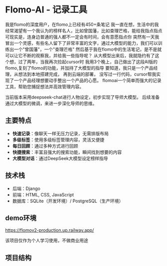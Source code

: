 # Flomo-AI - 记录工具
我是flomo的深度用户，在flomo上已经有450+条笔记
我一直在想，生活中的我经常渴望有一个我认为的榜样名人，比如曾国藩，比如查理芒格，能给我指点指点
可现实是，连身边普通的强人都不一定会有时间，会有意愿指点你
突然有一天我冒出一个灵感，有些名人留下了非常丰富的文字，通过大模型的能力，我们可以训练出一个"曾国藩"，一个"查理芒格"
然后基于我在flomo中的生活笔记，是不是就可以让它不断的观察我，并给我一些指导呢？
从大模型出来后，我就隐约有了这个想，过了两年，当我再次捡起cursor时
我用3个晚上，自己做出了这段AI版的flomo,复刻了flomo的功能，并加持了大模型的指导
要知道，我只是一个产品经理，从想法到本地搭建完成， 再到云端的部署，
没写过一行代码，cursor帮我实现了一个产品经理想要动手整出一个产品的心愿。
flomoai一个简单而强大的记录工具，帮助您捕捉想法并高效管理内容。

当前版本采用deepseek-chat进行人物设定，初步实现了导师大模型。
后续准备通过大模型的微调，来进一步深化导师的思维。

## 主要特点

- **快速记录**：像聊天一样无压力记录，无需排版布局
- **多级标签**：使用多级标签管理内容，灵活又便捷
- **每日回顾**：通过多种方式进行回顾
- **快捷搜索**：丰富且强大的搜索功能，瞬间找到想要的内容
- **大模型对话**：通过DeepSeek大模型设定榜样指导

## 技术栈

- 后端：Django
- 前端：HTML, CSS, JavaScript
- 数据库：SQLite（开发环境）/ PostgreSQL（生产环境）

## demo环境
https://flomov2-production.up.railway.app/

该项目仅作为个人学习使用，不做商业用途

## 项目结构
